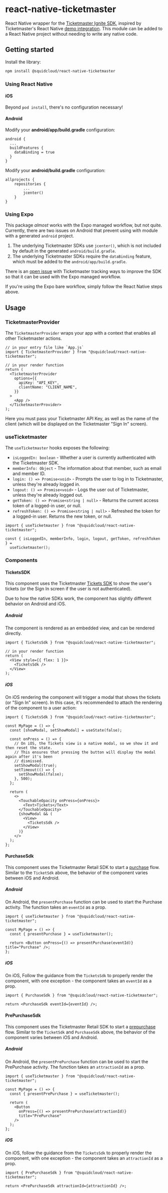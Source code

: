 # react-native-ticketmaster

React Native wrapper for the [Ticketmaster Ignite SDK](https://ignite.ticketmaster.com/docs), inspired by Ticketmaster's React Native [demo integration](https://github.com/ticketmaster/ReactNative-TicketmasterDemoIntegration). This module can be added to a React Native project without needing to write any native code.

## Getting started

Install the library:

```bash
npm install @squidcloud/react-native-ticketmaster
```

### Using React Native

#### iOS

Beyond `pod install`, there's no configuration necessary!

#### Android

Modify your **android/app/build.gradle** configuration:

```
android {
  ...
  buildFeatures {
    dataBinding = true
  }
}
```

Modify your **android/build.gradle** configuration:

```
allprojects {
    repositories {
        ...
        jcenter()
    }
}
```

### Using Expo

This package _almost_ works with the Expo managed workflow, but not quite. Currently, there are two issues on Android that prevent using with module with a generated `android` project.

1. The underlying Ticketmaster SDKs use `jcenter()`, which is not included by default in the generated `android/build.gradle`.
2. The underlying Ticketmaster SDKs require the `dataBinding` feature, which must be added to the `android/app/build.gradle`.

There is an [open issue](https://github.com/ticketmaster/ReactNative-TicketmasterDemoIntegration/issues/8) with Ticketmaster tracking ways to improve the SDK so that it can be used with the Expo managed workflow.

If you're using the Expo bare workflow, simply follow the React Native steps above.

## Usage

### TicketmasterProvider

The `TicketmasterProvider` wraps your app with a context that enables all other Ticketmaster actions.

```tsx
// in your entry file like `App.js`
import { TicketmasterProvider } from "@squidcloud/react-native-ticketmaster";

// in your render function
return (
  <TicketmasterProvider
    options={{
      apiKey: "API_KEY",
      clientName: "CLIENT_NAME",
    }}
  >
    <App />
  </TicketmasterProvider>
);
```

Here you must pass your Ticketmaster API Key, as well as the name of the client (which will be displayed on the Ticketmaster "Sign In" screen).

### useTicketmaster

The `useTicketmaster` hooks exposes the following:

- `isLoggedIn: boolean` - Whether a user is currently authenticated with the Ticketmaster SDK.
- `memberInfo: Object` - The information about that member, such as email and member ID.
- `login: () => Promise<void>` - Prompts the user to log in to Ticketmaster, unless they're already logged in.
- `logout: () => Promise<void>` - Logs the user out of Ticketmaster, unless they're already logged out.
- `getToken: () => Promise<string | null>` - Returns the current access token of a logged-in user, or null.
- `refreshToken: () => Promise<string | null>` - Refreshed the token for a logged-in user. Returns the new token, or null.

```tsx
import { useTicketmaster } from "@squidcloud/react-native-ticketmaster";

const { isLoggedIn, memberInfo, login, logout, getToken, refreshToken } =
  useTicketmaster();
```

### Components

#### TicketsSDK

This component uses the Ticketmaster [Tickets SDK](https://ignite.ticketmaster.com/docs/tickets-sdk-overview) to show the user's tickets (or the Sign In screen if the user is not authenticated).

Due to how the native SDKs work, the component has slightly different behavior on Android and iOS.

##### Android

The component is rendered as an embedded view, and can be rendered directly.

```tsx
import { TicketsSdk } from "@squidcloud/react-native-ticketmaster";

// in your render function
return (
  <View style={{ flex: 1 }}>
    <TicketsSdk />
  </View>
);
```

##### iOS

On iOS rendering the component will trigger a modal that shows the tickets (or "Sign In" screen). In this case, it's recommended to attach the rendering of the component to a user action:

```tsx
import { TicketsSdk } from "@squidcloud/react-native-ticketmaster";

const MyPage = () => {
  const [showModal, setShowModal] = useState(false);

  const onPress = () => {
    // On iOS, the Tickets view is a native modal, so we show it and then reset the state.
    // This ensures that pressing the button will display the modal again after it's been
    // dismissed.
    setShowModal(true);
    setTimeout(() => {
      setShowModal(false);
    }, 500);
  };

  return (
    <>
      <TouchableOpacity onPress={onPress}>
        <Text>Tickets</Text>
      </TouchableOpacity>
      {showModal && (
        <View>
          <TicketsSdk />
        </View>
      )}
    </>
  );
};
```

#### PurchaseSdk

This component uses the Ticketmaster Retail SDK to start a [purchase](https://ignite.ticketmaster.com/docs/purchase-overview) flow. Similar to the `TicketSdk` above, the behavior of the component varies between iOS and Android.

##### Android

On Android, the `presentPurchase` function can be used to start the Purchase activity. The function takes an `eventId` as a prop.

```tsx
import { useTicketmaster } from "@squidcloud/react-native-ticketmaster";

const MyPage = () => {
  const { presentPurchase } = useTicketmaster();

  return <Button onPress={() => presentPurchase(eventId)} title="Purchase" />;
};
```

##### iOS

On iOS, Follow the guidance from the `TicketsSdk` to properly render the component, with one exception - the component takes an `eventId` as a prop.

```tsx
import { PurchaseSdk } from "@squidcloud/react-native-ticketmaster";

return <PurchaseSdk eventId={eventId} />;
```

#### PrePurchaseSdk

This component uses the Ticketmaster Retail SDK to start a [prepurchase](https://ignite.ticketmaster.com/docs/pre-purchase-overview) flow. Similar to the `TicketSdk` and `PurchaseSdk` above, the behavior of the component varies between iOS and Android.

##### Android

On Android, the `presentPrePurchase` function can be used to start the PrePurchase activity. The function takes an `attractionId` as a prop.

```tsx
import { useTicketmaster } from "@squidcloud/react-native-ticketmaster";

const MyPage = () => {
  const { presentPrePurchase } = useTicketmaster();

  return (
    <Button
      onPress={() => presentPrePurchase(attractionId)}
      title="PrePurchase"
    />
  );
};
```

##### iOS

On iOS, follow the guidance from the `TicketsSdk` to properly render the component, with one exception - the component takes an `attractionId` as a prop.

```tsx
import { PrePurchaseSdk } from "@squidcloud/react-native-ticketmaster";

return <PrePurchaseSdk attractionId={attractionId} />;
```
